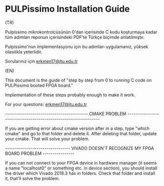# PULPissimo Installation Guide
(TR) 

Pulpissimo mikrokontrolcüsünün 0'dan içerisinde C kodu koşturmaya kadar tüm adımları reponun içerisindeki PDF'te Türkçe biçimde anlatılmıştır.

Pulpissimo'nun implementasyonu için bu adımları uygulamanız, yüksek olasılıkla yeterlidir.

Sorularınız için erkmen17@itu.edu.tr

(EN)

This document is the guide of "step by step from 0 to running C code on PULPissimo booted FPGA board."

Implementation of these steps probably enough to make it work.

For your questions: erkmen17@itu.edu.tr


------------------------------------------ CMAKE PROBLEM ----------------------------------------------------------------

If you are getting error about cmake version after in a step, type "which cmake" and go to that folder and delete it. 
After deleting that folder, update your cmake. That will solve your problem.

--------------------------------- VIVADO DOESN'T RECOGNIZE MY FPGA BOARD PROBLEM ----------------

If you can not connect to your FPGA device in hardware manager (it seems a name "localhost0" or something etc. in device section), 
you should 
install the driver which Vivado 2018.3 has in folders. Check that folder and install it, that'll solve the problem.
